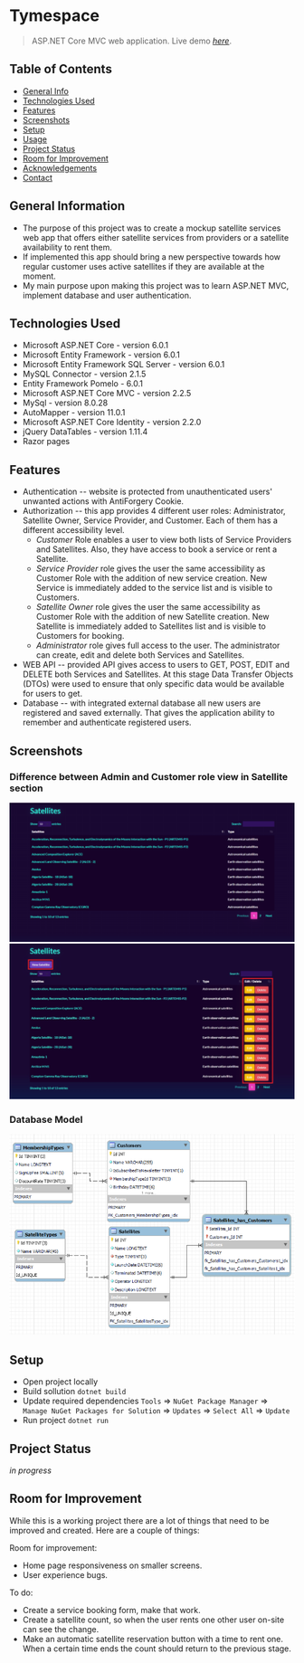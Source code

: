 # Tymespace 
> ASP.NET Core MVC web application.
> Live demo [_here_](https://tymespace.herokuapp.com/). 

## Table of Contents
* [General Info](#general-information)
* [Technologies Used](#technologies-used)
* [Features](#features)
* [Screenshots](#screenshots)
* [Setup](#setup)
* [Usage](#usage)
* [Project Status](#project-status)
* [Room for Improvement](#room-for-improvement)
* [Acknowledgements](#acknowledgements)
* [Contact](#contact)


## General Information

- The purpose of this project was to create a mockup satellite services web app that offers either satellite services from providers or a satellite availability to rent them. 
- If implemented this app should bring a new perspective towards how regular customer uses active satellites if they are available at the moment.
- My main purpose upon making this project was to learn ASP.NET MVC, implement database and user authentication.


## Technologies Used
- Microsoft ASP.NET Core - version 6.0.1
- Microsoft Entity Framework - version 6.0.1
- Microsoft Entity Framework SQL Server - version 6.0.1
- MySQL Connector - version 2.1.5
- Entity Framework Pomelo - 6.0.1
- Microsoft ASP.NET Core MVC - version 2.2.5
- MySql - version 8.0.28
- AutoMapper - version 11.0.1
- Microsoft ASP.NET Core Identity - version 2.2.0
- jQuery DataTables - version 1.11.4
- Razor pages


## Features
- Authentication -- website is protected from unauthenticated users' unwanted actions with AntiForgery Cookie.
- Authorization --  this app provides 4 different user roles: Administrator, Satellite Owner, Service Provider, and Customer. Each of them has a different accessibility level. 
  - *Customer* Role enables a user to view both lists of Service Providers and Satellites. Also, they have access to book a service or rent a Satellite.
  - *Service Provider* role gives the user the same accessibility as Customer Role with the addition of new service creation. New Service is immediately added to the service list and is visible to Customers.
  - *Satellite Owner* role gives the user the same accessibility as Customer Role with the addition of new Satellite creation. New Satellite is immediately added to Satellites list and is visible to Customers for booking.
  - *Administrator* role gives full access to the user. The administrator can create, edit and delete both Services and Satellites. 
- WEB API -- provided API gives access to users to GET, POST, EDIT and DELETE both Services and Satellites. At this stage Data Transfer Objects (DTOs) were used to ensure that only specific data would be available for users to get.
- Database -- with integrated external database all new users are registered and saved externally. That gives the application ability to remember and authenticate registered users.


## Screenshots
### Difference between Admin and Customer role view in Satellite section
![Example screenshot](/img/Customer-satellites.PNG)
![Example screenshot](/img/admin-satellite.jpg)

### Database Model
![Example screenshot](/img/DB_Model.PNG)
<!-- If you have screenshots you'd like to share, include them here. -->


## Setup
- Open project locally
- Build sollution `dotnet build` 
- Update required dependencies `Tools` => `NuGet Package Manager` => `Manage NuGet Packages for Solution` => `Updates` => `Select All` => `Update`
- Run project `dotnet run`

## Project Status
_in progress_ 


## Room for Improvement
While this is a working project there are a lot of things that need to be improved and created. Here are a couple of things:

Room for improvement:
- Home page responsiveness on smaller screens.
- User experience bugs.

To do:
- Create a service booking form, make that work.
- Create a satellite count, so when the user rents one other user on-site can see the change.
- Make an automatic satellite reservation button with a time to rent one. When a certain time ends the count should return to the previous stage.


